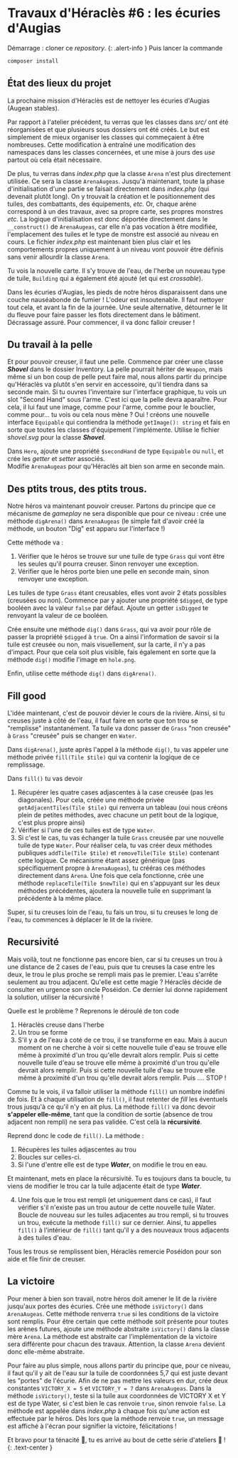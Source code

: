 # Travaux d'Héraclès #6 : les écuries d'Augias
 
Démarrage : cloner ce *repository*.
{: .alert-info }
Puis lancer la commande 
```bash
composer install
```

## État des lieux du projet
La prochaine mission d'Héraclès est de nettoyer les écuries d'Augias (Augean stables).

Par rapport à l'atelier précédent, tu verras que les classes dans *src/* ont été réorganisées et que plusieurs sous dossiers ont été créés. Le but est simplement de mieux organiser les classes qui commeçaient à être nombreuses. Cette modification à entraîné une modification des namespaces dans les classes concernées, et une mise à jours des *use* partout où cela était nécessaire. 

De plus, tu verras dans *index.php* que la classe `Arena` n'est plus directement utilisée. Ce sera la classe `ArenaAugeas`. Jusqu'à maintenant, toute la phase d'initialisation d'une partie se faisait directement dans *index.php* (qui devenait plutôt long). On y trouvait la création et le positionnement des tuiles, des combattants, des équipements, *etc.* Or, chaque arène correspond à un des travaux, avec sa propre carte, ses propres monstres *etc.* La logique d'initialisation est donc déportée directement dans le `__construct()` de `ArenaAugeas`, car elle n'a pas vocation à être modifiée, l'emplacement des tuiles et le type de monstre est associé au niveau en cours. Le fichier *index.php* est maintenant bien plus clair et les comportements propres uniquement à un niveau vont pouvoir être définis sans venir allourdir la classe `Arena`.

Tu vois la nouvelle carte. Il s'y trouve de l'eau, de l'herbe un nouveau type de tuile, `Building` qui a également été ajouté (et qui est  *crossable*).

Dans les écuries d'Augias, les pieds de notre héros disparaissent dans une couche nauséabonde de fumier ! L'odeur est insoutenable. Il faut nettoyer tout cela, et avant la fin de la journée. Une seule alternative, détourner le lit du fleuve pour faire passer les flots directement dans le bâtiment. Décrassage assuré. Pour commencer, il va donc falloir creuser !

##  Du travail à la pelle

Et pour pouvoir creuser, il faut une pelle. 
Commence par créer une classe _**Shovel**_ dans le dossier Inventory. La pelle pourrait hériter de `Weapon`, mais même si un bon coup de pelle peut faire mal, nous allons partir du principe qu'Héraclès va plutôt s'en servir en accessoire, qu'il tiendra dans sa seconde main. Si tu ouvres l'inventaire sur l'interface graphique, tu vois un slot "Second Hand" sous l'arme. C'est ici que la pelle devra aparaître. Pour cela, il lui faut une image, comme pour l'arme, comme pour le bouclier, comme pour... tu vois ou cela nous mène ? Oui ! créons une nouvelle interface `Equipable` qui contiendra la méthode `getImage(): string` et fais en sorte que toutes les classes d'équipement l'implémente. Utilise le fichier *shovel.svg* pour la classe _**Shovel**_.

Dans `Hero`, ajoute une propriété `$secondHand` de type `Equipable` ou `null`, et crée les *getter* et *setter* associés.  
Modifie `ArenaAugeas` pour qu'Héraclès ait bien son arme en seconde main.

## Des ptits trous, des ptits trous.

Notre héros va maintenant pouvoir creuser. Partons du principe que ce mécanisme de *gameplay* ne sera disponible que pour ce niveau : crée une méthode `digArena()` dans `ArenaAugeas` (le simple fait d'avoir créé la méthode, un bouton "Dig" est apparu sur l'interface !)

Cette méthode va :
1. Vérifier que le héros se trouve sur une tuile de type `Grass` qui vont être les seules qu'il pourra creuser. Sinon renvoyer une exception.
2. Vérifier que le héros porte bien une pelle en seconde main, sinon renvoyer une exception.

Les tuiles de type `Grass` étant creusables, elles vont avoir 2 états possibles (creusées ou non). Commence par y ajouter une propriété `$digged`, de type booléen avec la valeur `false` par défaut. Ajoute un getter `isDigged` te renvoyant la valeur de ce booléen.

Crée ensuite une méthode `dig()` dans `Grass`, qui va avoir pour rôle de passer la propriété `$digged` à `true`.
On a ainsi l'information de savoir si la tuile est creusée ou non, mais visuellement, sur la carte, il n'y a pas d'impact. Pour que cela soit plus visible, fais également en sorte que la méthode `dig()` modifie l'image en `hole.png`.

Enfin, utilise cette méthode `dig()` dans `digArena()`.

## Fill good

L'idée maintenant, c'est de pouvoir dévier le cours de la rivière. Ainsi, si tu creuses juste à côté de l'eau, il faut faire en sorte que ton trou se "remplisse" instantanément. Ta tuile va donc passer de `Grass` "non creusée" à `Grass` "creusée" puis se changer en `Water`.

Dans `digArena()`, juste après l'appel à la méthode `dig()`, tu vas appeler une méthode privée `fill(Tile $tile)` qui va contenir la logique de ce remplissage.

Dans `fill()` tu vas devoir
1. Récupérer les quatre cases adjascentes à la case creusée (pas les diagonales).
Pour cela, créée une méthode privée `getAdjacentTiles(Tile $tile)` qui renverra un tableau (oui nous créons plein de petites méthodes, avec chacune un petit bout de la logique, c'est plus propre ainsi)
2. Vérifier si l'une de ces tuiles est de type `Water`.
3. Si c'est le cas, tu vas échanger la tuile `Grass` creusée par une nouvelle tuile de type `Water`. Pour réaliser cela, tu vas créer deux méthodes publiques `addTile(Tile $tile)` et `removeTile(Tile $tile)` contenant cette logique. Ce mécanisme étant assez générique (pas spécifiquement propre à `ArenaAugeas`), tu crééras ces méthodes directement dans `Arena`. Une fois que cela fonctionne, crée une méthode `replaceTile(Tile $newTile)` qui en s'appuyant sur les deux méthodes précédentes, ajoutera la nouvelle tuile en supprimant la précédente à la même place.

Super, si tu creuses loin de l'eau, tu fais un trou, si tu creuses le long de l'eau, tu commences à déplacer le lit de la rivière.

## Recursivité

Mais voilà, tout ne fonctionne pas encore bien, car si tu creuses un trou à une distance de 2 cases de l'eau, puis que tu creuses la case entre les deux, le trou le plus proche se rempli mais pas le premier. L'eau s'arrête seulement au trou adjacent. Qu'elle est cette magie ? Héraclès décide de consulter en urgence son oncle Poséidon. Ce dernier lui donne rapidement la solution, utiliser la récursivité ! 

Quelle est le problème ? Reprenons le déroulé de ton code
1. Héraclès creuse dans l'herbe
2. Un trou se forme
3. S'il y a de l'eau à coté de ce trou, il se transforme en eau.
Mais à aucun moment on ne cherche à voir si cette nouvelle tuile d'eau se trouve elle même à proximité d'un trou qu'elle devrait alors remplir. Puis si cette nouvelle tuile d'eau se trouve elle même à proximité d'un trou qu'elle devrait alors remplir. Puis si cette nouvelle tuile d'eau se trouve elle même à proximité d'un trou qu'elle devrait alors remplir. Puis .... STOP ! 

Comme tu le vois, il va falloir utiliser la méthode `fill()` un nombre indéfini de fois. Et à chaque utilisation de `fill()`, il faut retenter de *fill* les éventuels trous jusqu'à ce qu'il n'y en ait plus. La méthode `fill()` va donc devoir **s'appeler elle-même**, tant que la condition de sortie (absence de trou adjacent non rempli) ne sera pas validée. C'est celà la **récursivité**.

Reprend donc le code de `fill()`. La méthode :
1. Récupères les tuiles adjascentes au trou
2. Boucles sur celles-ci. 
3. Si l'une d'entre elle est de type _**Water**_, on modifie le trou en eau.

Et maintenant, mets en place la récursivité. Tu es toujours dans ta boucle, tu viens de modifier le trou car la tuile adjacente était de type _**Water**_.

4. Une fois que le trou est rempli (et uniquement dans ce cas), il faut vérifier s'il n'existe pas un trou autour de cette nouvelle tuile Water. Boucle de nouveau sur les tuiles adjacentes au trou rempli, si tu trouves un trou, exécute la methode `fill()` sur ce dernier. Ainsi, tu appelles `fill()` à l'intérieur de `fill()` tant qu'il y a des nouveaux trous adjacents à des tuiles d'eau. 

Tous les trous se remplissent bien, Héraclès remercie Poséidon pour son aide et file finir de creuser. 

    
## La victoire

Pour mener à bien son travail, notre héros doit amener le lit de la rivière jusqu'aux portes des écuries. Crée une méthode `isVictory()` dans `ArenaAugeas`. Cette méthode renverra `true` si les conditions de la victoire sont remplis. Pour être certain que cette méthode soit présente pour toutes les arènes futures, ajoute une méthode abstraite `isVictory()`  dans la classe mère `Arena`. La méthode est abstraite car l'implémentation de la victoire sera différente pour chacun des travaux. Attention, la classe `Arena` devient donc elle-même abstraite.

Pour faire au plus simple, nous allons partir du principe que, pour ce niveau, il faut qu'il y ait de l'eau sur la tuile de coordonnées 5,7 qui est juste devant les "portes" de l'écurie. Afin de ne pas mettre les valeurs en dur, crée deux constantes `VICTORY_X = 5` et `VICTORY_Y = 7` dans `ArenaAugeas`. Dans la méthode `isVictory()`, teste si la tuile aux coordonnées de VICTORY X et Y est de type Water, si c'est bien le cas renvoie `true`, sinon renvoie `false`. La méthode est appelée dans *index.php* à chaque fois qu'une action est effectuée par le héros. Dès lors que la méthode renvoie `true`, un message est affiché à l'écran pour signifier la victoire, félicitations ! 


Et bravo pour ta ténacité 👏, tu es arrivé au bout de cette série d'ateliers 🙌 !
{: .text-center }